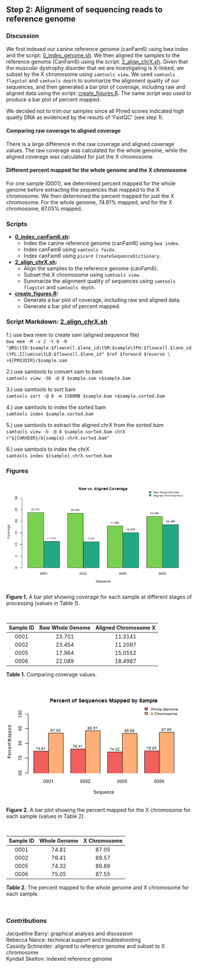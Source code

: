 ## Step 2: Alignment of sequencing reads to reference genome

### Discussion

We first indexed our canine reference genome (canFam6) using bwa index and the script: [0_index_genome.sh](scripts/0_index_genome). We then aligned the samples to the reference genome (CanFam6) using the script: [2_align_chrX.sh](scripts/2_align_chrX.sh). Given that the muscular dystrophy disorder that we are investigating is X-linked, we subset by the X chromosome using `samtools view`. We used `samtools flagstat` and `samtools depth` to summarize the alignment quality of our sequences, and then generated a bar plot of coverage, including raw and aligned data using the script: [create_figures.R](scripts/create_figures.R). The same script was used to produce a bar plot of percent mapped.

We decided not to trim our samples since all Phred scores indicated high quality DNA as evidenced by the results of 'FastQC' (see step 1).
  
#### Comparing raw coverage to aligned coverage

There is a large difference in the raw coverage and aligned coverage values. The raw coverage was calculated for the whole genome, while the aligned coverage was calculated for just the X chromosome.  

#### Different percent mapped for the whole genome and the X chromosome

For one sample (0001), we determined percent mapped for the whole genome before extracting the sequences that mapped to the X chromosome. We then determined the percent mapped for just the X chromosome. For the whole genome, 74.81% mapped, and for the X chromosome, 87.05% mapped.

### Scripts

- **[0_index_canFam6.sh](scripts/0_index_canFam6.sh):**
  - Index the canine reference genome (canFam6) using `bwa index`.
  - Index canFam6 using `samtools faidx`.
  - Index canFam6 using `picard CreateSequenceDictionary`.
- **[2_align_chrX.sh](scripts/2_align_chrX.sh):**
  - Align the samples to the reference genome (canFam6).  
  - Subset the X chromosome using `samtools view`.  
  - Summarize the alignment quality of sequences using `samtools flagstat` and `samtools depth`.  
- **[create_figures.R](scripts/create_figures.R):**
  - Generate a bar plot of coverage, including raw and aligned data.  
  - Generate a bar plot of percent mapped.  

### Script Markdown: [2_align_chrX.sh ](scripts/2_align_chrX.sh)
1.) use bwa mem to create sam (aligned sequence file)   
`bwa mem -M -v 2 -t 8 -R "@RG\tID:$sample.$flowcell.$lane_id\tSM:$sample\tPU:$flowcell.$lane_id\tPL:Illumina\tLB:$flowcell.$lane_id" $ref $forward $reverse \   >${PROJDIR}/$sample.sam`
 
2.) use samtools to convert sam to bam  
`samtools view -Sb -@ 8 $sample.sam >$sample.bam`  
  
3.) use samtools to sort bam  
`samtools sort -@ 8 -m 1500MB $sample.bam >$sample.sorted.bam`  
  
4.) use samtools to index the sorted bam  
`samtools index $sample.sorted.bam`
  
5.) use samtools to extract the aligned chrX from the sorted bam  
`samtools view -b -@ 8 $sample.sorted.bam chrX >"${CHRXDIR}/${sample}.chrX.sorted.bam"`  
  
6.) use samtools to index the chrX  
`samtools index ${sample}.chrX.sorted.bam`

### Figures

<img src="analysis/0_figures/2_coverage.png"  alt="Coverage Bar Graph">  

__Figure 1.__ A bar plot showing coverage for each sample at different stages of processing (values in Table 1).  

<br>

| Sample ID | Raw Whole Genome | Aligned Chromosome X |
|:---------:|:----------------:|:--------------------:|
|   0001    |      23.701      |       11.3141        |
|   0002    |      23.454      |       11.2097        |
|   0005    |      17.964      |       15.0552        |
|   0006    |      22.089      |       18.4987        |

__Table 1.__ Comparing coverage values. 

<br>
  
<img src="analysis/0_figures/percent_mapped.png"  alt="Percent Mapped Bar Graph">

__Figure 2.__ A bar plot showing the percent mapped for the X chromosome for each sample (values in Table 2).  

<br>

| Sample ID | Whole Genome | X Chromosome |
|:---------:|:------------:|:------------:|
|   0001    |    74.81     |    87.05     |
|   0002    |    76.41     |    88.57     |
|   0005    |    74.32     |    86.89     |
|   0006    |    75.05     |    87.55     |

__Table 2.__ The percent mapped to the whole genome and X chromosome for each sample.  
  
<br>

### Contributions

Jacqueline Barry: graphical analysis and discussion  
Rebecca Nance: technical support and troubleshooting  
Cassidy Schneider: aligned to reference genome and subset to X chromosome  
Kyndall Skelton: indexed reference genome  
